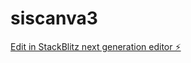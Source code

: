 # siscanva3

[Edit in StackBlitz next generation editor ⚡️](https://stackblitz.com/~/github.com/JhonatanAndree/siscanva3)